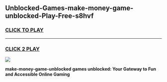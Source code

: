 
## Unblocked-Games-make-money-game-unblocked-Play-Free-s8hvf
<h3>
<a href="https://premium76.site?title=make-money-game-unblocked&ref=18A">CLICK TO PLAY</a></h3>
<hr>

<h3>
<a href="https://premium76.site?title=make-money-game-unblocked&ref=18A">CLICK 2 PLAY</a>
  
</h3>

<a href="https://premium76.site?title=make-money-game-unblocked&ref=18A"><img src="https://clearcache.store/games.png"></a>


**make-money-game-unblocked games unblocked: Your Gateway to Fun and Accessible Online Gaming**
